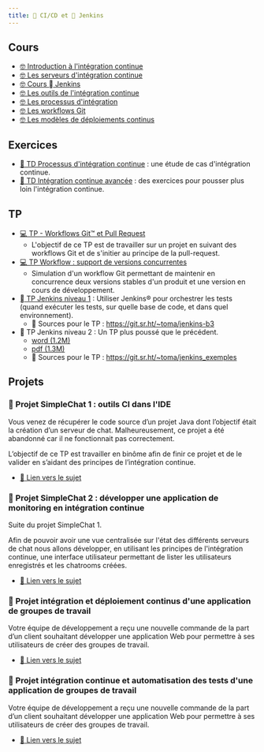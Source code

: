 ```yaml
---
title: 🔄 CI/CD et  Jenkins
---
```


## Cours

- [🤓 Introduction à l'intégration continue ](/cours/ci/cours-intro-ci)
- [🤓 Les serveurs d'intégration continue](/cours/ci/cours-serveur-ci)
- [🤓 Cours  Jenkins](/cours/jenkins/jenkins-cours-niveau1)
- [🤓 Les outils de l'intégration continue](/cours/ci/cours-outils-ci)
- [🤓 Les processus d'intégration](/cours/ci/cours-process-integration-ci)
- [🤓 Les workflows Git](/cours/git/git-cours)
- [🤓 Les modèles de déploiements continus](/cours/ci/cours-modeles-cd)

## Exercices

- [📝 TD Processus d'intégration continue](/cours/ci/td_process_ci) : une étude de cas d'intégration continue.
- [📝 TD Intégration continue avancée](/cours/ci/tp_ci_avance) : des exercices pour pousser plus loin l'intégration continue.

## TP

- [💻 TP - Workflows Git™ et Pull Request](/cours/git/git-tp-workflows-pr)
  - L'objectif de ce TP est de travailler sur un projet en suivant des workflows Git et de s'initier au principe de la pull-request.
- [💻 TP Workflow : support de versions concurrentes](/cours/ci/td_workflow_versions_concurrentes)
  - Simulation d'un workflow Git permettant de maintenir en concurrence deux versions stables d'un produit et une version en cours de développement.
- [ TP Jenkins niveau 1](/cours/jenkins/tp-jenkins-b3) : Utiliser Jenkins® pour orchestrer les tests (quand exécuter les tests, sur quelle base de code, et dans quel environnement).
  -  Sources pour le TP : <https://git.sr.ht/~toma/jenkins-b3>
-  TP Jenkins niveau 2 : Un TP plus poussé que le précédent.
  - [word (1.2M)](/cours/jenkins/tp-jenkins.docx) <!-- TODO -->
  - [pdf (1.3M)](/cours/jenkins/tp-jenkins.pdf) <!-- TODO -->
  -  Sources pour le TP : <https://git.sr.ht/~toma/jenkins_exemples>

## Projets

### 📌 Projet SimpleChat 1 : outils CI dans l'IDE

Vous venez de récupérer le code source d’un projet Java dont l’objectif était la création d’un serveur de chat. Malheureusement, ce projet a été abandonné car il ne fonctionnait pas correctement.

L’objectif de ce TP est travailler en binôme afin de finir ce projet et de le valider en s’aidant des principes de l’intégration continue.

- [📄 Lien vers le sujet](/cours/ci/tp_ci_ide_simplechat)

### 📌 Projet SimpleChat 2 : développer une application de monitoring en intégration continue

Suite du projet SimpleChat 1.

Afin de pouvoir avoir une vue centralisée sur l'état des différents serveurs de chat nous allons développer, en utilisant les principes de l'intégration continue, une interface utilisateur permettant de lister les utilisateurs enregistrés et les chatrooms créées.

- [📄 Lien vers le sujet](/cours/ci/simplechat-monitoring)

### 📌 Projet intégration et déploiement continus d'une application de groupes de travail

Votre équipe de développement a reçu une nouvelle commande de la part d’un client souhaitant développer une application Web pour permettre à ses utilisateurs de créer des groupes de travail.

- [📄 Lien vers le sujet](/cours/ci/projet_groupes_utilisateurs_ci)

### 📌 Projet intégration continue et automatisation des tests d'une application de groupes de travail

Votre équipe de développement a reçu une nouvelle commande de la part d’un client souhaitant développer une application Web pour permettre à ses utilisateurs de créer des groupes de travail.

- [📄 Lien vers le sujet](/cours/ci/projet_groupes_utilisateurs_ci_et_tests)

